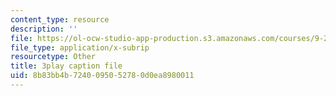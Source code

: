 ```yaml
---
content_type: resource
description: ''
file: https://ol-ocw-studio-app-production.s3.amazonaws.com/courses/9-20-animal-behavior-fall-2013/8b83bb4b7240095052780d0ea8980011_472243.srt
file_type: application/x-subrip
resourcetype: Other
title: 3play caption file
uid: 8b83bb4b-7240-0950-5278-0d0ea8980011
---
```

